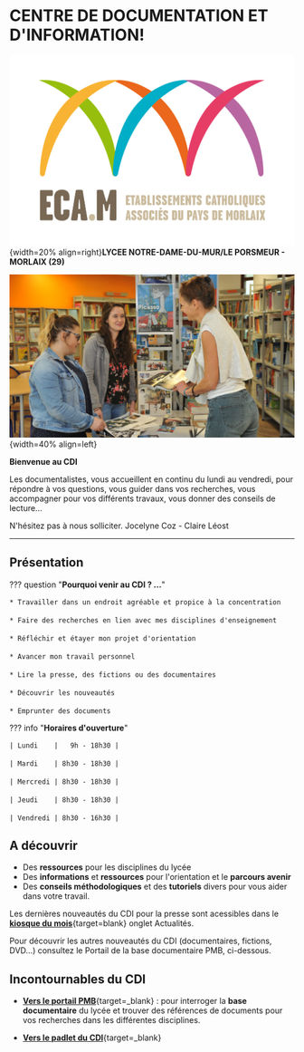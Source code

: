 


# CENTRE DE DOCUMENTATION ET D'INFORMATION! 
![logo ECAM](./images/logo_ecam.jpg "logo"){width=20% align=right}**LYCEE NOTRE-DAME-DU-MUR/LE PORSMEUR - MORLAIX (29)**



![vue du CDI](./images/CDI_accueil_01.jpg "CDI"){width=40% align=left}

**Bienvenue au CDI**

Les documentalistes, vous accueillent en continu
du lundi au vendredi, pour répondre à vos questions, 
vous guider dans vos recherches, 
vous accompagner pour vos différents travaux, 
vous donner des conseils de lecture...

N'hésitez pas à nous solliciter.
Jocelyne Coz - Claire Léost

-------
## Présentation

??? question "**Pourquoi venir au CDI ? ...**"

    * Travailler dans un endroit agréable et propice à la concentration

    * Faire des recherches en lien avec mes disciplines d'enseignement

    * Réfléchir et étayer mon projet d'orientation

    * Avancer mon travail personnel

    * Lire la presse, des fictions ou des documentaires

    * Découvrir les nouveautés

    * Emprunter des documents



??? info "**Horaires d'ouverture**"
        
    | Lundi    |   9h - 18h30 |
    
    | Mardi    | 8h30 - 18h30 |
    
    | Mercredi | 8h30 - 18h30 |
    
    | Jeudi    | 8h30 - 18h30 |
    
    | Vendredi | 8h30 - 16h30 |
  
## A découvrir

- Des **ressources** pour les disciplines du lycée
- Des **informations** et **ressources** pour l'orientation et le **parcours avenir**
- Des **conseils méthodologiques** et des **tutoriels** divers pour vous aider dans votre travail.
    
Les dernières nouveautés du CDI pour la presse sont acessibles dans le [**kiosque du mois**](https://jocedoc.github.io/cdinddmporsmeur_eleves/actualites/#presse){target=blank} onglet Actualités.

Pour découvrir les autres nouveautés du CDI (documentaires, fictions, DVD...) consultez le Portail de la base documentaire PMB, ci-dessous.


## Incontournables du CDI
   * [**Vers le portail PMB**](https://ecmorlaix.basecdi.fr/pmb/opac_css/){target=_blank} : pour interroger la **base documentaire** du lycée et trouver des références de documents pour vos recherches dans les différentes disciplines.

   * [**Vers le padlet du CDI**](https://padlet.com/cdinddmporsmeur/CDI){target=_blank}


 
